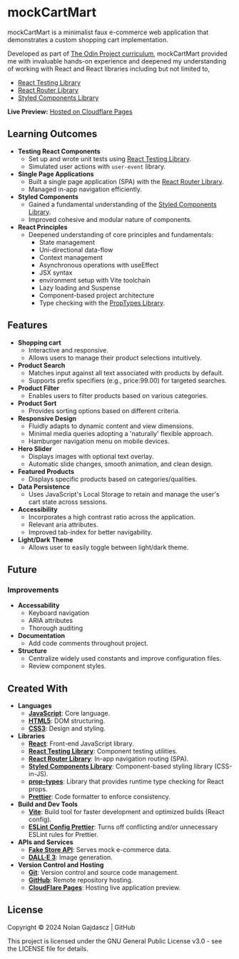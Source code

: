 # mockCartMart

mockCartMart is a minimalist faux e-commerce web application that demonstrates a custom shopping cart implementation.

Developed as part of [The Odin Project curriculum](https://www.theodinproject.com/lessons/node-path-react-new-shopping-cart), mockCartMart provided me with invaluable hands-on experience and deepened my understanding of working with React and React libraries including but not limited to,

- [React Testing Library](https://testing-library.com/)
- [React Router Library](https://reactrouter.com/en/main)
- [Styled Components Library](https://styled-components.com/)

**Live Preview:** [Hosted on Cloudflare Pages]()

## Learning Outcomes

- **Testing React Components**
  - Set up and wrote unit tests using [React Testing Library](https://testing-library.com/).
  - Simulated user actions with `user-event` library.
- **Single Page Applications**
  - Built a single page application (SPA) with the [React Router Library](https://reactrouter.com/en/main).
  - Managed in-app navigation efficiently.
- **Styled Components**
  - Gained a fundamental understanding of the [Styled Components Library](https://styled-components.com/).
  - Improved cohesive and modular nature of components.
- **React Principles**
  - Deepened understanding of core principles and fundamentals:
    - State management
    - Uni-directional data-flow
    - Context management
    - Asynchronous operations with useEffect
    - JSX syntax
    - environment setup with Vite toolchain
    - Lazy loading and Suspense
    - Component-based project architecture
    - Type checking with the [PropTypes Library](https://github.com/facebook/prop-types).

## Features

- **Shopping cart**
  - Interactive and responsive.
  - Allows users to manage their product selections intuitively.
- **Product Search**
  - Matches input against all text associated with products by default.
  - Supports prefix specifiers (e.g., price:99.00) for targeted searches.
- **Product Filter**
  - Enables users to filter products based on various categories.
- **Product Sort**
  - Provides sorting options based on different criteria.
- **Responsive Design**
  - Fluidly adapts to dynamic content and view dimensions.
  - Minimal media queries adopting a 'naturally' flexible approach.
  - Hamburger navigation menu on mobile devices.
- **Hero Slider**
  - Displays images with optional text overlay.
  - Automatic slide changes, smooth animation, and clean design.
- **Featured Products**
  - Displays specific products based on categories/qualities.
- **Data Persistence**
  - Uses JavaScript's Local Storage to retain and manage the user's cart state across sessions.
- **Accessibility**
  - Incorporates a high contrast ratio across the application.
  - Relevant aria attributes.
  - Improved tab-index for better navigability.
- **Light/Dark Theme**
  - Allows user to easily toggle between light/dark theme.

## Future

### Improvements

- **Accessability**
  - Keyboard navigation
  - ARIA attributes
  - Thorough auditing
- **Documentation**
  - Add code comments throughout project.
- **Structure**
  - Centralize widely used constants and improve configuration files.
  - Review component styles.

## Created With

- **Languages**
  - [**JavaScript**](https://ecma-international.org/publications-and-standards/standards/): Core language.
  - [**HTML5**](https://html.spec.whatwg.org/multipage/): DOM structuring.
  - [**CSS3**](https://www.w3.org/Style/CSS/): Design and styling.
- **Libraries**
  - [**React**](https://react.dev/): Front-end JavaScript library.
  - [**React Testing Library**](https://testing-library.com/): Component testing utilities.
  - [**React Router Library**](https://reactrouter.com/en/main): In-app navigation routing (SPA).
  - [**Styled Components Library**](https://styled-components.com/): Component-based styling library (CSS-in-JS).
  - [**prop-types**](https://github.com/facebook/prop-types): Library that provides runtime type checking for React props.
  - [**Prettier**](https://prettier.io/): Code formatter to enforce consistency.
- **Build and Dev Tools**
  - [**Vite**](https://vitejs.dev/): Build tool for faster development and optimized builds (React config).
  - [**ESLint Config Prettier**](https://github.com/prettier/eslint-config-prettier): Turns off conflicting and/or unnecessary ESLint rules for Prettier.
- **APIs and Services**
  - [**Fake Store API**](https://fakestoreapi.com/): Serves mock e-commerce data.
  - [**DALL·E 3**](https://openai.com/index/dall-e-3): Image generation.
- **Version Control and Hosting**
  - [**Git**](https://git-scm.com/): Version control and source code management.
  - [**GitHub**](https://github.com/): Remote repository hosting.
  - [**CloudFlare Pages**](https://pages.cloudflare.com/): Hosting live application preview.

## License

Copyright © 2024 Nolan Gajdascz | GitHub

This project is licensed under the GNU General Public License v3.0 - see the LICENSE file for details.
